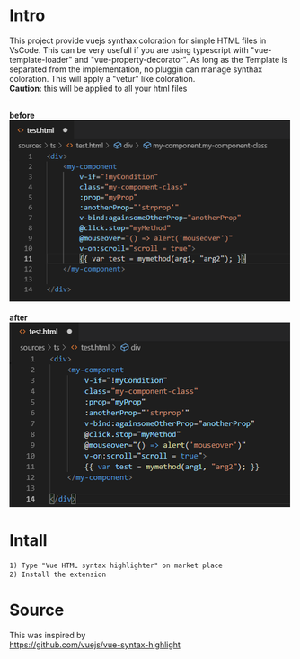 # Intro

This project provide vuejs synthax coloration for simple HTML files in VsCode. This can be very usefull if you are using typescript with "vue-template-loader" and "vue-property-decorator". As long as the Template is separated from the implementation, no pluggin can manage synthax coloration. This will apply a "vetur" like coloration.<br/>
**Caution**: this will be applied to all your html files<br/><br/>

**before**<br/>
![Image before](images/before.png)<br/><br/>
**after**<br/>
![image after](images/after.png)

# Intall

```
1) Type "Vue HTML syntax highlighter" on market place
2) Install the extension
```


# Source 

This was inspired by<br/> 
https://github.com/vuejs/vue-syntax-highlight
